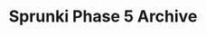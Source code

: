 ---
slug: sprunki-phase-5-archive-1925
title: Sprunki Phase 5 Archive
description: "Sprunki Phase 5 Archive is an exciting online game. Play for free directly in your browser!"
icon: /images/popular_mods/Sprunki Phase 5 Archive.png
url: https://wowtbc.net/sprunkin/phase5-archive/index.html
previewImage: /images/popular_mods/Sprunki Phase 5 Archive.png
type: popular mods

# SEO配置
seo:
  title: "Sprunki Phase 5 Archive - Play Free Online Game | Fun Browser Games"
  description: "Sprunki Phase 5 Archive - Play this fun online game for free in your browser. No download required!"
  ogImage: "/images/popular_mods/Sprunki Phase 5 Archive.png"
  keywords: "sprunki-phase-5-archive-1925, online game, browser game, free game, popular mods game, play online"

videoUrls:
  - https://www.youtube.com/embed/example1
  - https://www.youtube.com/embed/example2

whyPlay:
  title: "Why Play Sprunki Phase 5 Archive?"
  items:
    - "Immersive Gameplay: Sprunki Phase 5 Archive offers an engaging and immersive gaming experience that will keep you entertained for hours"
    - "Challenging Levels: Test your skills with increasingly difficult challenges and obstacles"
    - "Beautiful Graphics: Enjoy stunning visuals and smooth animations that bring the game world to life"
    - "Regular Updates: New content and features are added regularly to keep the game fresh and exciting"
    - "Free to Play: Experience all the fun without spending a penny"
    - "Community Features: Connect with other players, share strategies, and compete for high scores"
    - "Cross-Platform: Play on any device with a web browser, no downloads required"

features:
  title: "Key Features of Sprunki Phase 5 Archive"
  image: "/images/popular_mods/Sprunki Phase 5 Archive.png"
  items:
    - "Intuitive Controls: Easy to learn controls make Sprunki Phase 5 Archive accessible for players of all skill levels"
    - "Multiple Game Modes: Enjoy various gameplay options that provide different challenges and experiences"
    - "Character Customization: Personalize your gaming experience with unique characters and items"
    - "Achievement System: Complete special tasks to earn rewards and recognition"
    - "Leaderboards: Compete with players worldwide and see who can achieve the highest scores"

characteristics:
  title: "Game Characteristics"
  image: "/images/popular_mods/Sprunki Phase 5 Archive.png"
  items:
    - "Genre: Popular mods game with elements of strategy and skill"
    - "Difficulty: Suitable for both casual gamers and those seeking a challenge"
    - "Play Time: Quick sessions or extended gameplay, depending on your preference"
    - "Art Style: Vibrant and engaging visuals that enhance the gaming experience"
    - "Sound Design: Immersive audio that complements the gameplay perfectly"

info: "Sprunki Phase 5 Archive is an exciting online game that offers players a unique and engaging gaming experience. With its intuitive controls, stunning visuals, and challenging gameplay, Sprunki Phase 5 Archive provides hours of entertainment for players of all ages and skill levels. Whether you're looking for a quick gaming session during a break or an extended play session, Sprunki Phase 5 Archive delivers an immersive experience that will keep you coming back for more. The game features multiple levels of increasing difficulty, ensuring that players are constantly challenged as they progress. With regular updates adding new content and features, Sprunki Phase 5 Archive remains fresh and exciting, providing endless entertainment options for its growing community of players."

howToPlayIntro: "Welcome to Sprunki Phase 5 Archive! This guide will walk you through the basics and help you master the game. Whether you're a beginner or looking to improve your skills, these tips and instructions will enhance your gaming experience."

howToPlaySteps:
  - title: "Getting Started"
    description: "Begin your Sprunki Phase 5 Archive adventure by familiarizing yourself with the controls. Use your keyboard or mouse to navigate through the game interface. The tutorial will guide you through the basic mechanics and help you understand the objectives."
  - title: "Understanding the Objectives"
    description: "In Sprunki Phase 5 Archive, your main goal is to progress through levels by completing specific objectives. Each level presents unique challenges that require different strategies and approaches."
  - title: "Mastering the Controls"
    description: "Practice using the controls to improve your precision and reaction time. Sprunki Phase 5 Archive requires quick reflexes and strategic thinking to overcome obstacles and defeat opponents."
  - title: "Utilizing Power-ups"
    description: "Collect power-ups throughout the game to enhance your abilities and overcome difficult challenges. Each power-up offers unique advantages that can be crucial for success."
  - title: "Developing Strategies"
    description: "As you progress in Sprunki Phase 5 Archive, develop effective strategies for different scenarios. Analyze patterns, anticipate challenges, and adapt your approach to maximize your performance."

faq:
  title: "Frequently Asked Questions about Sprunki Phase 5 Archive"
  items:
    - question: "Is Sprunki Phase 5 Archive free to play?"
      answer: "Yes, Sprunki Phase 5 Archive is completely free to play directly in your web browser. No downloads or purchases are required to enjoy the full game experience."
    - question: "Can I play Sprunki Phase 5 Archive on mobile devices?"
      answer: "Yes, Sprunki Phase 5 Archive is optimized for both desktop and mobile play. You can enjoy the game on any device with a web browser and internet connection."
    - question: "Are there any in-game purchases?"
      answer: "While Sprunki Phase 5 Archive is free to play, there may be optional in-game purchases available for cosmetic items or additional features that don't affect core gameplay."
    - question: "How often is Sprunki Phase 5 Archive updated?"
      answer: "The developers regularly update Sprunki Phase 5 Archive with new content, features, and improvements based on player feedback and game performance."
    - question: "Can I play Sprunki Phase 5 Archive offline?"
      answer: "Currently, Sprunki Phase 5 Archive requires an internet connection to play as it's a browser-based online game."
    - question: "Is Sprunki Phase 5 Archive suitable for children?"
      answer: "Yes, Sprunki Phase 5 Archive is designed to be family-friendly and suitable for players of all ages."
    - question: "How do I report bugs or issues?"
      answer: "If you encounter any problems while playing Sprunki Phase 5 Archive, you can report them through the game's support page or contact the developers directly through their website."
    - question: "Still Have Questions?"
      answer: "If you have additional questions about Sprunki Phase 5 Archive that aren't covered in this FAQ, please visit our support center or contact our customer service team for assistance."
---